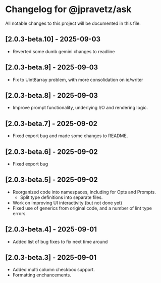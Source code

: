 # Changelog for @jpravetz/ask

All notable changes to this project will be documented in this file.

## [2.0.3-beta.10] - 2025-09-03

- Reverted some dumb gemini changes to readline

## [2.0.3-beta.9] - 2025-09-03

- Fix to Uint8array problem, with more consolidation on io/writer

## [2.0.3-beta.8] - 2025-09-03

- Improve prompt functionality, underlying I/O and rendering logic.

## [2.0.3-beta.7] - 2025-09-02

- Fixed export bug and made some changes to README.

## [2.0.3-beta.6] - 2025-09-02

- Fixed export bug

## [2.0.3-beta.5] - 2025-09-02

- Reorganized code into namespaces, including for Opts and Prompts.
  - Split type definitions into separate files.
- Work on improving UI interactivity (but not done yet)
- Fixed use of generics from original code, and a number of lint type errors.

## [2.0.3-beta.4] - 2025-09-01

- Added list of bug fixes to fix next time around

## [2.0.3-beta.3] - 2025-09-01

- Added multi column checkbox support.
- Formatting enchancements.
